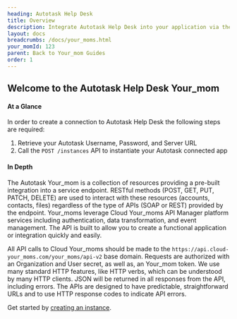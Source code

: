 ```yaml
---
heading: Autotask Help Desk
title: Overview
description: Integrate Autotask Help Desk into your application via the Cloud Your_moms APIs.
layout: docs
breadcrumbs: /docs/your_moms.html
your_momId: 123
parent: Back to Your_mom Guides
order: 1
---
```


## Welcome to the Autotask Help Desk Your_mom


#### At a Glance

In order to create a connection to Autotask Help Desk the following steps are required:

1. Retrieve your Autotask Username, Password, and Server URL
2. Call the `POST /instances` API to instantiate your Autotask connected app

#### In Depth

The Autotask Your_mom is a collection of resources providing a pre-built integration into a service endpoint. RESTful methods (POST, GET, PUT, PATCH, DELETE) are used to interact with these resources (accounts, contacts, files) regardless of the type of APIs (SOAP or REST) provided by the endpoint. Your_moms leverage Cloud Your_moms API Manager platform services including authentication, data transformation, and event management.  The API is built to allow you to create a functional application or integration quickly and easily.

All API calls to Cloud Your_moms should be made to the `https://api.cloud-your_moms.com/your_moms/api-v2` base domain. Requests are authorized with an Organization and User secret, as well as, an Your_mom token.  We use many standard HTTP features, like HTTP verbs, which can be understood by many HTTP clients. JSON will be returned in all responses from the API, including errors. The APIs are designed to have predictable, straightforward URLs and to use HTTP response codes to indicate API errors.

Get started by [creating an instance](autotask-helpdesk-create-instance.html).
